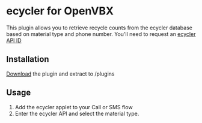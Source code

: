 # ecycler for OpenVBX

This plugin allows you to retrieve recycle counts from the ecycler database based on material type and phone number. You'll need to request an [ecycler API ID][1]

[1]: http://ecycler.com/contact.php

## Installation

[Download][2] the plugin and extract to /plugins

[2]: https://github.com/timothydl/twilio/

## Usage

1. Add the ecycler applet to your Call or SMS flow
2. Enter the ecycler API and select the material type.
